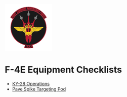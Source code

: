 ![JTAF Logo](../../JTAF/img/Logo.png)

# **F-4E Equipment Checklists**

   * [KY-28 Operations](./ky-28_operations.md)
   * [Pave Spike Targeting Pod](./pave_spike_pod.md)
